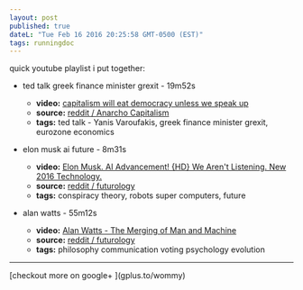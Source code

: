 ```yaml
---
layout: post
published: true
dateL: "Tue Feb 16 2016 20:25:58 GMT-0500 (EST)"
tags: runningdoc
---
```


quick youtube playlist i put together:


- ted talk greek finance minister grexit - 19m52s
  - __video:__ [ capitalism will eat democracy unless we speak up](https://youtu.be/GB4s5b9NL3I)
  - __source:__ [reddit / Anarcho Capitalism](https://www.reddit.com/r/Anarcho_Capitalism/comments/45yqnh/wow_ted_talks_really_suck_now_capitalism_will_eat/)
  - __tags:__ ted talk - Yanis Varoufakis, greek finance minister grexit, eurozone economics

- elon musk ai future - 8m31s
  - __video:__ [Elon Musk. AI Advancement! {HD} We Aren't Listening. New 2016 Technology.](https://www.youtube.com/watch?v=RrXS24CDqc4)
  - __source:__ [reddit / futurology](https://www.reddit.com/r/Futurology/comments/45icn1/elon_musk_ai_advancement_will_be_here_before_we/)
  - __tags:__ conspiracy theory, robots super computers, future

- alan watts - 55m12s 
  - __video:__ [Alan Watts - The Merging of Man and Machine](https://www.youtube.com/watch?v=_aeC8zcS1TU)
  - __source:__ [reddit / futurology](https://www.reddit.com/r/Futurology/comments/45gdmc/alan_watts_the_merging_of_man_and_machine/)
  - __tags:__ philosophy communication voting psychology evolution

<hr>
[checkout more on google+ ](gplus.to/wommy)